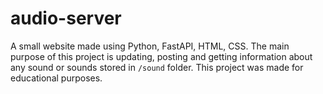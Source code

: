 # audio-server

A small website made using Python, FastAPI, HTML, CSS. The main purpose of this project is updating, posting and getting information about any sound or sounds stored in `/sound` folder.
This project was made for educational purposes.
